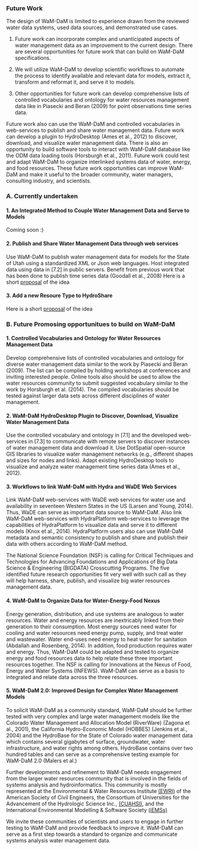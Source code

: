 ### Future Work

The design of WaM-DaM is limited to experience drawn from the reviewed water data systems, used data sources, and demonstrated use cases. 

1. Future work can incorporate complex and unanticipated aspects of water management data as an improvement to the current design. There are several opportunities for future work that can build on WaM-DaM specifications. 

2. We will utilize WaM-DaM to develop scientific workflows to automate the process to identify available and relevant data for models, extract it, transform and reformat it, and serve it to models. 

3. Other opportunities for future work can develop comprehensive lists of controlled vocabularies and ontology for water resources management data like in Piasecki and Beran (2009) for point observations time series data. 

Future work also can use the WaM-DaM and controlled vocabularies in web-services to publish and share water management data. Future work can develop a plugin to HydroDesktop (Ames et al., 2012) to discover, download, and visualize water management data. There is also an opportunity to build software tools to interact with WaM-DaM database like the ODM data loading tools (Horsburgh et al., 2011). Future work could test and adapt WaM-DaM to organize interlinked systems data of water, energy, and food resources. These future work opportunities can improve WaM-DaM and make it useful to the broader community, water managers, consulting industry, and scientists.

### A. Currently undertaken 

#### 1. An Integrated Method to Couple Water Management Data and Serve to Models
Coming soon :)

#### 2. Publish and Share Water Management Data through web services 
Use WaM-DaM to publish water management data for models for the State of Utah using a standardized XML or Json web languages. Host integrated data using data in [7.2] in public servers. Benefit from  previous work that has been done to publish time series data (Goodall et al., 2008)
Here is a short [proposal](https://github.com/amabdallah/WaM-DaM/blob/master/Files/Publish_ShareData.docx) of the idea

#### 3. Add a new Resoure Type to HydroShare 
Here is a short [proposal](https://github.com/amabdallah/WaM-DaM/blob/master/Files/WaM_DaM_HydroShare_Linkage.docx) of the idea 


### B. Future Promosing opportunitues to build on WaM-DaM

#### 1. Controlled Vocabularies and Ontology for Water Resources Management Data   
Develop comprehensive lists of controlled vocabularies and ontology for diverse water management data similar to the work by Piasecki and Beran (2009). The list can be complied by holding workshops at conferences and inviting interested people. Online tools also should be used to allow the water resources community to submit suggested vocabulary similar to the work by Horsburgh et al. (2014). The compiled vocabularies should be tested against larger data sets across different disciplines of water management.    

#### 2. WaM-DaM HydroDesktop Plugin to Discover, Download, Visualize Water Management Data 
Use the controlled vocabulary and ontology in [7.1] and the developed web-services in [7.3] to communicate with remote servers to discover instances of water management data and download it. Use DotSpatial open-source GIS libraries to visualize water management networks (e.g., different shapes and sizes for nodes and links). Adapt existing HydroDesktop tools to visualize and analyze water management time series data (Ames et al., 2012).

#### 3. Workflows to link WaM-DaM with Hydra and WaDE Web Services
Link WaM-DaM web-services with WaDE web services for water use and availability in seventeen Western States in the US (Larsen and Young, 2014). Thus, WaDE can serve as important data source to WaM-DaM. Also link WaM-DaM web-services with HydraPlatform web-services to leverage the capabilities of HydraPlatform to visualize data and serve it to different models (Knox et al., 2014). HydraPlatform users also can use WaM-DaM metadata and semantic consistency to publish and share and publish their data with others according to WaM-DaM method.

The National Science Foundation (NSF) is calling for Critical Techniques and Technologies for Advancing Foundations and Applications of Big Data Science & Engineering (BIGDATA) Crosscutting Programs. The five identified future research opportunities fit very well with such call as they will help harness, share, publish, and visualize big water resources management data.

#### 4. WaM-DaM to Organize Data for Water-Energy-Food Nexus 
Energy generation, distribution, and use systems are analogous to water resources. Water and energy resources are inextricably linked from their generation to their consumption. Most energy sources need water for cooling and water resources need energy pump, supply, and treat water and wastewater. Water end-uses need energy to heat water for sanitation (Abdallah and Rosenberg, 2014). In addition, food production requires water and energy. Thus, WaM-DaM could be adapted and tested to organize energy and food resources data to help relate these three important resources together.
The NSF is calling for Innovations at the Nexus of Food, Energy and Water Systems (INFEWS). WaM-DaM can serve as a basis to integrated and relate data across the three resources.     

#### 5. WaM-DaM 2.0: Improved Design for Complex Water Management Models 
To solicit WaM-DaM as a community standard, WaM-DaM should be further tested with very complex and large water management models like the Colorado Water Management and Allocation Model (RiverWare) (Zagona et al., 2001), the California Hydro-Economic Model (HOBBES) (Jenkins et al., 2004) and the HydroBase for the State of Colorado water management data which contains several gigabytes of surface, groundwater, water infrastructure, and water rights among others. HydroBase contains over two hundred tables and can serve as a comprehensive testing example for WaM-DaM 2.0 (Malers et al.)

Further developments and refinement to WaM-DaM needs engagement from the larger water resources community that is involved in the fields of systems analysis and hydroinformatics. This community is mostly represented at the Environmental & Water Resources Institute <a href="http://www.asce.org/environmental-and-water-resources-engineering/environmental-and-water-resources-institute/" target="_blank">(EWRI)</a> of the American Society of Civil Engineers, the Consortium of Universities for the Advancement of the Hydrologic Science Inc., <a href="https://www.cuahsi.org/" target="_blank">(CUAHSI)</a>, and the International Environmental Modelling & Software Society <a href="http://www.iemss.org/society/" target="_blank">(iEMSs)</a>

We invite these communities of scientists and users to engage in further testing to WaM-DaM and provide feedback to improve it. WaM-DaM can serve as a first step towards a standard to organize and communicate systems analysis water management data.
